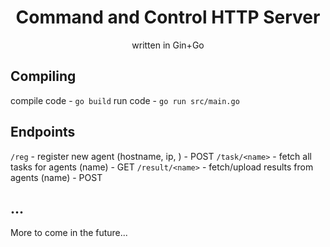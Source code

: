 <h1 align=center>Command and Control HTTP Server</h1> 
<p align=center>written in Gin+Go</p>

## Compiling

compile code - `go build`
run code - `go run src/main.go`

## Endpoints
`/reg` - register new agent (hostname, ip, ) - POST
`/task/<name>` - fetch all tasks for agents (name) - GET
`/result/<name>` - fetch/upload results from agents (name) - POST

## ...

More to come in the future...
